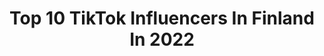 ---
title: Top 10 TikTok Influencers In Finland In 2022
description: >-
  Find top TikTok influencers in Finland in 2022. Most popular hashtags: #foryou #foryoupage #fry.
platform: TikTok
hits: 319
text_top: See the best TikTok influencers on inBeat.
text_bottom: Our search engine has 319 TikTok influencers like this in Finland for you to pitch.
profiles:
  - username: "leevirasmus"
    fullname: >-
      Leevirasmus
    bio: >-
      Talent Suomi 2020 finalisti ✨ Tanssija 💘 Leevi.lehtonenleval@hotmail.com ⌨️
    location: "Finland"
    followers: 72300
    engagement: 2390
    commentsToLikes: 0.075152
    id: ckbbws05njynm0j23kznkqakg
    verified: false
    hashtags: "#thefype, #testituokio, #leevirasmus, #suomi"
  - username: "ottokorp"
    fullname: >-
      Otto
    bio: >-
      Alla linkki snäppiin !
    location: "Finland"
    followers: 21600
    engagement: 3162
    commentsToLikes: 0.215115
    id: ckbkvqt1trdpn0j23x3a2l15o
    verified: false
    hashtags: "#foryoupage, #blacklivesmatter, #mainos, #bongo"
  - username: "olivia_cute_dog"
    fullname: >-
      🦊 kettu 🦊
    bio: >-
      💙11k💙 😊koira tiktokkeja😊 olen myös ig:ssä linkki ylhäällä 6v sekarotuinen 🐶
    location: "Finland"
    followers: 11200
    engagement: 2803
    commentsToLikes: 0.074997
    id: ckcdavuh549xn0j234gl7l2ni
    verified: false
    hashtags: "#tutorial, #play, #tirppa, #s4s"
  - username: "saanatohka"
    fullname: >-
      ssaana
    bio: >-
      ✨snäppi: @saanatohka! ✨ 🏹iigee: @saanatohka!🏹
    location: "Finland"
    followers: 3611
    engagement: 2471
    commentsToLikes: 0.114615
    id: ck9rnrysa935x0j78asffyvwu
    verified: false
    hashtags: "#fry, #foryou, #xyzbca, #foryoupage"
  - username: "sweetmelhearts"
    fullname: >-
      ☁️𝐶𝑟𝑦𝐵𝑎𝑏𝑦𝑠 𝑜𝑛𝑙𝑦☁️
    bio: >-
      ♡︎Melanie Martinez♡︎ ☁️✨☁️ 🐰Don’t copy!Give credit!🐰
    location: "Finland"
    followers: 9716
    engagement: 2456
    commentsToLikes: 0.077385
    id: cka8hgn7iarkn0i786qwo7429
    verified: false
    hashtags: "#foryoupage, #crybaby, #littlebodybigheart, #thebakery"
  - username: "cammi.kamel"
    fullname: >-
      𝙲 𝙰 𝙼 𝙸 𝙻 𝙻 𝙰
    bio: >-
      ☀️camilla☀️ 💕älskar er💕 🦋mål 3000🦋
    location: "Finland"
    followers: 2862
    engagement: 1988
    commentsToLikes: 0.162414
    id: ckbayncawp1o30j23ggnvhdxf
    verified: false
    hashtags: "#fry, #foryoupage, #foryou, #kv"
  - username: "nooraaleksandrra"
    fullname: >-
      💛☀🌈
    bio: >-
      Seuraa mua ni oot paras🥳🍭
    location: "Finland"
    followers: 2738
    engagement: 1805
    commentsToLikes: 0.143369
    id: ckb94186vl5q10j23bmasbop0
    verified: false
    hashtags: "#visulahti, #foryou, #foryoupage, #fyp"
  - username: "ninnuskinuski"
    fullname: >-
      ninnuskinuski
    bio: >-
      Ninni🌸 Ottakaa myös instagram ja youtube haltuun😊💕👉🏽 Ninnuskinuski
    location: "Finland"
    followers: 33300
    engagement: 1836
    commentsToLikes: 0.131595
    id: ckbqjyove55cr0j23ntfifcoj
    verified: false
    hashtags: "#foryou, #frypage, #arvonta"
  - username: "linnanmaki"
    fullname: >-
      Linnanmäki
    bio: >-
      Suomen suosituimman huvipuiston virallinen TikTok-tili 🎡
    location: "Finland"
    followers: 26400
    engagement: 1744
    commentsToLikes: 0.069782
    id: ckdi6rc0h8d840j23zohuyzfz
    verified: false
    hashtags: "#linnanm, #lintsi, #taiga"
  - username: "lauraizabell"
    fullname: >-
      laura 🤍🖕🏻
    bio: >-
      (: i think im weird too 🇫🇮🇭🇺
    location: "Finland"
    followers: 81800
    engagement: 2062
    commentsToLikes: 0.032517
    id: ckcj9ufbw83a90j23hkvro0wv
    verified: false
    hashtags: "#dance, #finland, #foryou, #amongus"
---